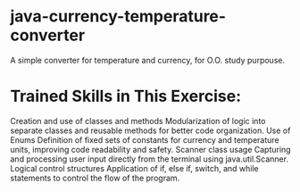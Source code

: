# java-currency-temperature-converter
A simple converter for temperature and currency, for O.O. study purpouse.

# Trained Skills in This Exercise:

Creation and use of classes and methods
Modularization of logic into separate classes and reusable methods for better code organization.
Use of Enums
Definition of fixed sets of constants for currency and temperature units, improving code readability and safety.
Scanner class usage
Capturing and processing user input directly from the terminal using java.util.Scanner.
Logical control structures
Application of if, else if, switch, and while statements to control the flow of the program.
